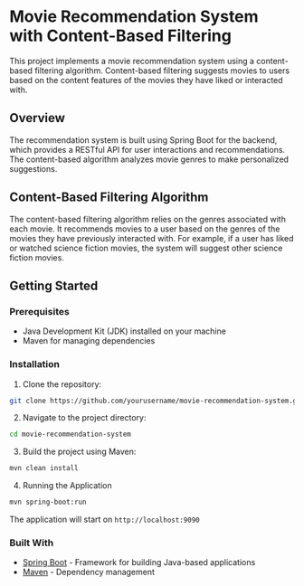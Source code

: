 # Movie Recommendation System with Content-Based Filtering

This project implements a movie recommendation system using a content-based filtering algorithm. Content-based filtering suggests movies to users based on the content features of the movies they have liked or interacted with.

## Overview

The recommendation system is built using Spring Boot for the backend, which provides a RESTful API for user interactions and recommendations. The content-based algorithm analyzes movie genres to make personalized suggestions.

## Content-Based Filtering Algorithm

The content-based filtering algorithm relies on the genres associated with each movie. It recommends movies to a user based on the genres of the movies they have previously interacted with. For example, if a user has liked or watched science fiction movies, the system will suggest other science fiction movies.

## Getting Started

### Prerequisites

- Java Development Kit (JDK) installed on your machine
- Maven for managing dependencies

### Installation

1. Clone the repository:

```bash
git clone https://github.com/yourusername/movie-recommendation-system.git
```

2. Navigate to the project directory:

```bash
cd movie-recommendation-system
```

3. Build the project using Maven:

```bash
mvn clean install
```

4. Running the Application

```bash
mvn spring-boot:run
```
The application will start on `http://localhost:9090`

### Built With

- [Spring Boot](https://spring.io/projects/spring-boot) - Framework for building Java-based applications
- [Maven](https://maven.apache.org/) - Dependency management
